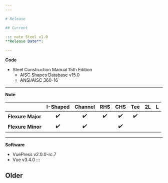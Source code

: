 ```yaml
---
---

# Release

## Current

::: note Steel v1.0
**Release Date**:

---
```


**Code**
  - Steel Construction Manual 15th Edition
    - AISC Shapes Database v15.0
    - ANSI/AISC 360-16

---

**Note**

|                   | I-Shaped                            | Channel                             | RHS                                 | CHS                                 | Tee                                 | 2L | L |
| ----------------- | ----------------------------------- | ----------------------------------- | ----------------------------------- | ----------------------------------- | ----------------------------------- | -- | - |
| **Flexure Major** | <center>:heavy_check_mark:</center> | <center>:heavy_check_mark:</center> | <center>:heavy_check_mark:</center> | <center>:heavy_check_mark:</center> | <center>:heavy_check_mark:</center> |    |   |
| **Flexure Minor** | <center>:heavy_check_mark:</center> | <center>:heavy_check_mark:</center> |                                     | <center>:heavy_check_mark:</center> |                                     |    |   |

---

**Software**
  - VuePress v2.0.0-rc.7
  - Vue v3.4.0
:::


## Older